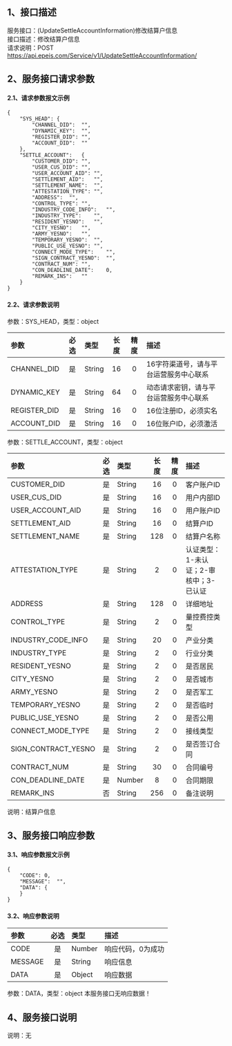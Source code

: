 ## 1、接口描述  
服务接口：(UpdateSettleAccountInformation)修改结算户信息  
接口描述：修改结算户信息  
请求说明：POST https://api.epeis.com/Service/v1/UpdateSettleAccountInformation/  
  
## 2、服务接口请求参数  
#### 2.1、请求参数报文示例  
~~~  
{
	"SYS_HEAD":	{
		"CHANNEL_DID":	"",
		"DYNAMIC_KEY":	"",
		"REGISTER_DID":	"",
		"ACCOUNT_DID":	""
	},
	"SETTLE_ACCOUNT":	{
		"CUSTOMER_DID":	"",
		"USER_CUS_DID":	"",
		"USER_ACCOUNT_AID":	"",
		"SETTLEMENT_AID":	"",
		"SETTLEMENT_NAME":	"",
		"ATTESTATION_TYPE":	"",
		"ADDRESS":	"",
		"CONTROL_TYPE":	"",
		"INDUSTRY_CODE_INFO":	"",
		"INDUSTRY_TYPE":	"",
		"RESIDENT_YESNO":	"",
		"CITY_YESNO":	"",
		"ARMY_YESNO":	"",
		"TEMPORARY_YESNO":	"",
		"PUBLIC_USE_YESNO":	"",
		"CONNECT_MODE_TYPE":	"",
		"SIGN_CONTRACT_YESNO":	"",
		"CONTRACT_NUM":	"",
		"CON_DEADLINE_DATE":	0,
		"REMARK_INS":	""
	}
}  
~~~  
#### 2.2、请求参数说明  
参数：SYS_HEAD，类型：object  
  
| 参数 | 必选 | 类型 | 长度 | 精度 | 描述 |  
| :----------------- | :----: | :-------- | :----: | :----: | :---------------- |  
| CHANNEL_DID | 是 | String | 16 | 0 | 16字符渠道号，请与平台运营服务中心联系 |  
| DYNAMIC_KEY | 是 | String | 64 | 0 | 动态请求密钥，请与平台运营服务中心联系 |  
| REGISTER_DID      |  是  | String   | 16 | 0 | 16位注册ID，必须实名 |  
| ACCOUNT_DID       |  是  | String   | 16 | 0 | 16位账户ID，必须激活 |  
  
参数：SETTLE_ACCOUNT，类型：object  
  
| 参数              | 必选 | 类型     | 长度 | 精度 | 描述             |  
| :----------------- | :----: | :-------- | :----: | :----: | :---------------- |  
| CUSTOMER_DID |  是  | String   | 16 | 0 | 客户账户ID |  
| USER_CUS_DID |  是  | String   | 16 | 0 | 用户内部ID |  
| USER_ACCOUNT_AID |  是  | String   | 16 | 0 | 用户账户ID |  
| SETTLEMENT_AID |  是  | String   | 16 | 0 | 结算户ID |  
| SETTLEMENT_NAME |  是  | String   | 128 | 0 | 结算户名称 |  
| ATTESTATION_TYPE |  是  | String   | 2 | 0 | 认证类型：1-未认证；2-审核中；3-已认证 |  
| ADDRESS |  是  | String   | 128 | 0 | 详细地址 |  
| CONTROL_TYPE |  是  | String   | 2 | 0 | 量控费控类型 |  
| INDUSTRY_CODE_INFO |  是  | String   | 20 | 0 | 产业分类 |  
| INDUSTRY_TYPE |  是  | String   | 2 | 0 | 行业分类 |  
| RESIDENT_YESNO |  是  | String   | 2 | 0 | 是否居民 |  
| CITY_YESNO |  是  | String   | 2 | 0 | 是否城市 |  
| ARMY_YESNO |  是  | String   | 2 | 0 | 是否军工 |  
| TEMPORARY_YESNO |  是  | String   | 2 | 0 | 是否临时 |  
| PUBLIC_USE_YESNO |  是  | String   | 2 | 0 | 是否公用 |  
| CONNECT_MODE_TYPE |  是  | String   | 2 | 0 | 接线类型 |  
| SIGN_CONTRACT_YESNO |  是  | String   | 2 | 0 | 是否签订合同 |  
| CONTRACT_NUM |  是  | String   | 30 | 0 | 合同编号 |  
| CON_DEADLINE_DATE |  是  | Number   | 8 | 0 | 合同期限 |  
| REMARK_INS |  否  | String   | 256 | 0 | 备注说明 |  
  
说明：结算户信息  
  
## 3、服务接口响应参数  
#### 3.1、响应参数报文示例  
~~~  
{
	"CODE":	0,
	"MESSAGE":	"",
	"DATA":	{
	}
}  
~~~  
#### 3.2、响应参数说明  
  
| 参数              | 必选 | 类型     | 描述             |  
| :----------------- | :----: | :-------- | :---------------- |  
| CODE | 是 | Number | 响应代码，0为成功 |  
| MESSAGE | 是 | String | 响应信息 |  
| DATA | 是 | Object | 响应数据 |  
  
参数：DATA，类型：object 本服务接口无响应数据！  
## 4、服务接口说明  
说明：无  
